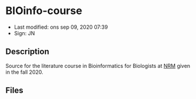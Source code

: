 # BIOinfo-course

- Last modified: ons sep 09, 2020  07:39
- Sign: JN

## Description

Source for the literature course in Bioinformatics for Biologists at
[NRM](https://www.nrm.se/) given in the fall 2020.


## Files


